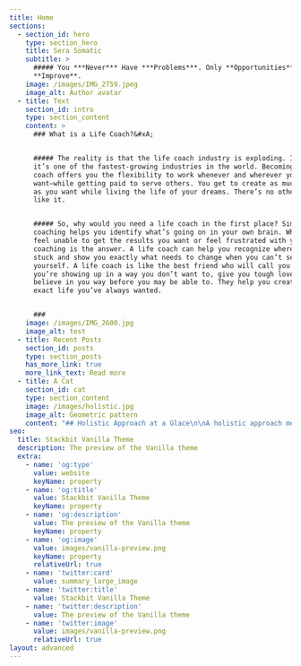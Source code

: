 ```yaml
---
title: Home
sections:
  - section_id: hero
    type: section_hero
    title: Sera Somatic
    subtitle: >
      ##### You ***Never*** Have ***Problems***. Only **Opportunities** to
      **Improve**.
    image: /images/IMG_2759.jpeg
    image_alt: Author avatar
  - title: Text
    section_id: intro
    type: section_content
    content: >
      ### What is a Life Coach?&#xA;


      ##### The reality is that the life coach industry is exploding. In fact,
      it’s one of the fastest-growing industries in the world. Becoming a life
      coach offers you the flexibility to work whenever and wherever you
      want—while getting paid to serve others. You get to create as much value
      as you want while living the life of your dreams. There’s no other career
      like it.


      ##### So, why would you need a life coach in the first place? Simply put,
      coaching helps you identify what’s going on in your own brain. When you
      feel unable to get the results you want or feel frustrated with your life,
      coaching is the answer. A life coach can help you recognize where you’re
      stuck and show you exactly what needs to change when you can’t see it
      yourself. A life coach is like the best friend who will call you out when
      you’re showing up in a way you don’t want to, give you tough love, and
      believe in you way before you may be able to. They help you create the
      exact life you’ve always wanted.


      ###
    image: /images/IMG_2600.jpg
    image_alt: test
  - title: Recent Posts
    section_id: posts
    type: section_posts
    has_more_link: true
    more_link_text: Read more
  - title: A Cat
    section_id: cat
    type: section_content
    image: /images/holistic.jpg
    image_alt: Geometric pattern
    content: "## Holistic Approach at a Glace\n\nA holistic approach means to provide support that looks at the whole person, not just their mental health needs. The support should also consider their physical, emotional, social and spiritual wellbeing.\n\nEach person will have a different experience of mental illness and a path to recovery that is influenced by their age, gender, culture, heritage, language, faith, sexual and gender identity, relationship status, life experience and beliefs.\n\nIt is important not to assume that how you interpret situations will be the same as the person you are supporting. Listening, asking and checking are key skills to be able to provide a holistic service.\n\n\_A holistic approach focusses on a person’s wellness and not just their illness or condition.\n"
seo:
  title: Stackbit Vanilla Theme
  description: The preview of the Vanilla theme
  extra:
    - name: 'og:type'
      value: website
      keyName: property
    - name: 'og:title'
      value: Stackbit Vanilla Theme
      keyName: property
    - name: 'og:description'
      value: The preview of the Vanilla theme
      keyName: property
    - name: 'og:image'
      value: images/vanilla-preview.png
      keyName: property
      relativeUrl: true
    - name: 'twitter:card'
      value: summary_large_image
    - name: 'twitter:title'
      value: Stackbit Vanilla Theme
    - name: 'twitter:description'
      value: The preview of the Vanilla theme
    - name: 'twitter:image'
      value: images/vanilla-preview.png
      relativeUrl: true
layout: advanced
---
```

